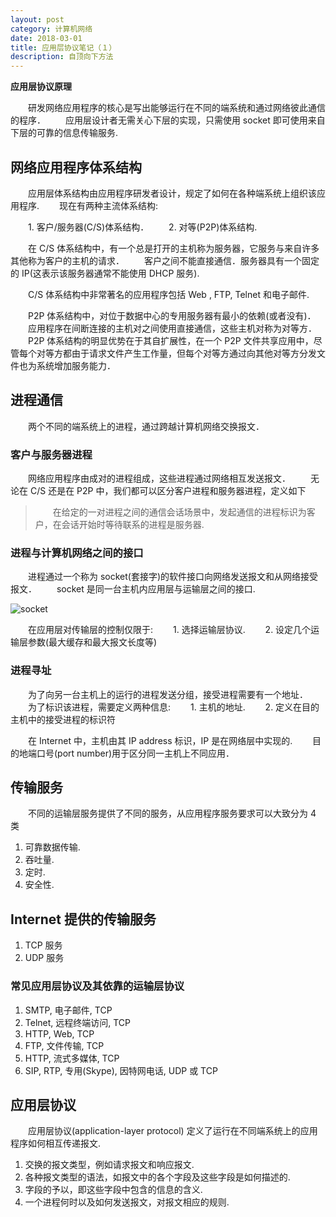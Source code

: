 ```yaml
---
layout: post
category: 计算机网络
date: 2018-03-01
title: 应用层协议笔记（１）
description: 自顶向下方法
---
```


**应用层协议原理**

　　研发网络应用程序的核心是写出能够运行在不同的端系统和通过网络彼此通信的程序．
　　应用层设计者无需关心下层的实现，只需使用 socket 即可使用来自下层的可靠的信息传输服务.

## 网络应用程序体系结构

　　应用层体系结构由应用程序研发者设计，规定了如何在各种端系统上组织该应用程序.
　　现在有两种主流体系结构:

　　1. 客户/服务器(C/S)体系结构．
　　2. 对等(P2P)体系结构.

　　在 C/S 体系结构中，有一个总是打开的主机称为服务器，它服务与来自许多其他称为客户的主机的请求．
　　客户之间不能直接通信．服务器具有一个固定的 IP(这表示该服务器通常不能使用 DHCP 服务).

　　C/S 体系结构中非常著名的应用程序包括 Web , FTP, Telnet 和电子邮件.

　　P2P 体系结构中，对位于数据中心的专用服务器有最小的依赖(或者没有)．
　　应用程序在间断连接的主机对之间使用直接通信，这些主机对称为对等方．
　　P2P 体系结构的明显优势在于其自扩展性，在一个 P2P 文件共享应用中，尽管每个对等方都由于请求文件产生工作量，但每个对等方通过向其他对等方分发文件也为系统增加服务能力．

## 进程通信

　　两个不同的端系统上的进程，通过跨越计算机网络交换报文．

### 客户与服务器进程

　　网络应用程序由成对的进程组成，这些进程通过网络相互发送报文．
　　无论在 C/S 还是在 P2P 中，我们都可以区分客户进程和服务器进程，定义如下

> 　　在给定的一对进程之间的通信会话场景中，发起通信的进程标识为客户，在会话开始时等待联系的进程是服务器.

### 进程与计算机网络之间的接口

　　进程通过一个称为 socket(套接字)的软件接口向网络发送报文和从网络接受报文．
　　socket 是同一台主机内应用层与运输层之间的接口.

![socket](/downloads/socket.png)

　　在应用层对传输层的控制仅限于:
　　1. 选择运输层协议.
　　2. 设定几个运输层参数(最大缓存和最大报文长度等)

### 进程寻址

　　为了向另一台主机上的运行的进程发送分组，接受进程需要有一个地址．
　　为了标识该进程，需要定义两种信息:
　　1. 主机的地址.
　　2. 定义在目的主机中的接受进程的标识符

　　在 Internet 中，主机由其 IP address 标识，IP 是在网络层中实现的.
　　目的地端口号(port number)用于区分同一主机上不同应用．

## 传输服务

　　不同的运输层服务提供了不同的服务，从应用程序服务要求可以大致分为 4 类

1. 可靠数据传输.
2. 吞吐量.
3. 定时.
4. 安全性.

## Internet 提供的传输服务

1. TCP 服务
2. UDP 服务

### 常见应用层协议及其依靠的运输层协议

1. SMTP, 电子邮件, TCP
2. Telnet, 远程终端访问, TCP
3. HTTP, Web, TCP
4. FTP, 文件传输, TCP
5. HTTP, 流式多媒体, TCP
6. SIP, RTP, 专用(Skype), 因特网电话, UDP 或 TCP

## 应用层协议

　　应用层协议(application-layer protocol) 定义了运行在不同端系统上的应用程序如何相互传递报文.

1. 交换的报文类型，例如请求报文和响应报文.
2. 各种报文类型的语法，如报文中的各个字段及这些字段是如何描述的.
3. 字段的予以，即这些字段中包含的信息的含义.
4. 一个进程何时以及如何发送报文，对报文相应的规则.

<!--
>　　当你老了，回顾一生，就会发觉，什么时候出国读书，什么时候决定做第一份职业，合适选定了对象而恋爱，什么时候结婚，其实都是命运的巨变．只是当时站在三岔路口，眼见风云千樯，你作出选择的那一日，在日记上相当的沉闷和平凡，当时还以为是生命中普通的一天.
-->